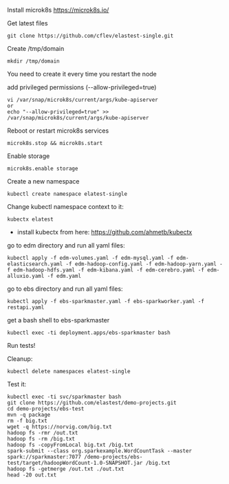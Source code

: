 Install microk8s
https://microk8s.io/

Get latest files
```
git clone https://github.com/cflev/elastest-single.git
```

Create /tmp/domain 

```
mkdir /tmp/domain
```
You need to create it every time you restart the node

add privileged permissions (--allow-privileged=true)
```
vi /var/snap/microk8s/current/args/kube-apiserver
or
echo "--allow-privileged=true" >> /var/snap/microk8s/current/args/kube-apiserver
```
Reboot or restart microk8s services
```
microk8s.stop && microk8s.start
```

Enable storage
```
microk8s.enable storage
```

Create a new namespace
```
kubectl create namespace elatest-single
```

Change kubectl namespace context to it:
```
kubectx elatest
```
* install kubectx from here: https://github.com/ahmetb/kubectx

go to edm directory and run all yaml files:
```
kubectl apply -f edm-volumes.yaml -f edm-mysql.yaml -f edm-elasticsearch.yaml -f edm-hadoop-config.yaml -f edm-hadoop-yarn.yaml -f edm-hadoop-hdfs.yaml -f edm-kibana.yaml -f edm-cerebro.yaml -f edm-alluxio.yaml -f edm.yaml
```
go to ebs directory and run all yaml files:
```
kubectl apply -f ebs-sparkmaster.yaml -f ebs-sparkworker.yaml -f restapi.yaml
```

get a bash shell to ebs-sparkmaster
```
kubectl exec -ti deployment.apps/ebs-sparkmaster bash
```

Run tests!

Cleanup:
```
kubectl delete namespaces elatest-single
```
Test it:
```
kubectl exec -ti svc/sparkmaster bash
git clone https://github.com/elastest/demo-projects.git
cd demo-projects/ebs-test
mvn -q package
rm -f big.txt
wget -q https://norvig.com/big.txt
hadoop fs -rmr /out.txt 
hadoop fs -rm /big.txt
hadoop fs -copyFromLocal big.txt /big.txt
spark-submit --class org.sparkexample.WordCountTask --master spark://sparkmaster:7077 /demo-projects/ebs-test/target/hadoopWordCount-1.0-SNAPSHOT.jar /big.txt
hadoop fs -getmerge /out.txt ./out.txt
head -20 out.txt
```
